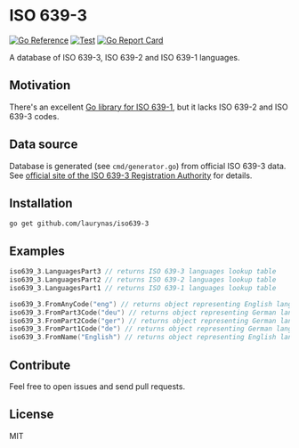 # ISO 639-3

[![Go Reference](https://pkg.go.dev/badge/github.com/laurynas/iso639-3?status.svg)](https://pkg.go.dev/github.com/laurynas/iso639-3)
[![Test](https://github.com/laurynas/iso639-3/actions/workflows/test.yml/badge.svg)](https://github.com/laurynas/iso639-3/actions/workflows/test.yml)
[![Go Report Card](https://goreportcard.com/badge/github.com/laurynas/iso639-3)](https://goreportcard.com/report/github.com/laurynas/iso639-3)

A database of ISO 639-3, ISO 639-2 and ISO 639-1 languages.

## Motivation

There's an excellent [Go library for ISO 639-1](https://github.com/emvi/iso-639-1), but it lacks ISO 639-2 and ISO 639-3 codes.

## Data source

Database is generated (see `cmd/generator.go`) from official ISO 639-3 data. See [official site of the ISO 639-3 Registration Authority](https://iso639-3.sil.org) for details.

## Installation

```
go get github.com/laurynas/iso639-3
```

## Examples

```go
iso639_3.LanguagesPart3 // returns ISO 639-3 languages lookup table
iso639_3.LanguagesPart2 // returns ISO 639-2 languages lookup table
iso639_3.LanguagesPart1 // returns ISO 639-1 languages lookup table

iso639_3.FromAnyCode("eng") // returns object representing English language looking through ISO 639-3, ISO 639-2 and ISO 639-1 codes
iso639_3.FromPart3Code("deu") // returns object representing German language looking by ISO 639-3 code
iso639_3.FromPart2Code("ger") // returns object representing German language looking by ISO 639-2 code
iso639_3.FromPart1Code("de") // returns object representing German language looking by ISO 639-1 code
iso639_3.FromName("English") // returns object representing English language looking by language name
```

## Contribute

Feel free to open issues and send pull requests.

## License

MIT